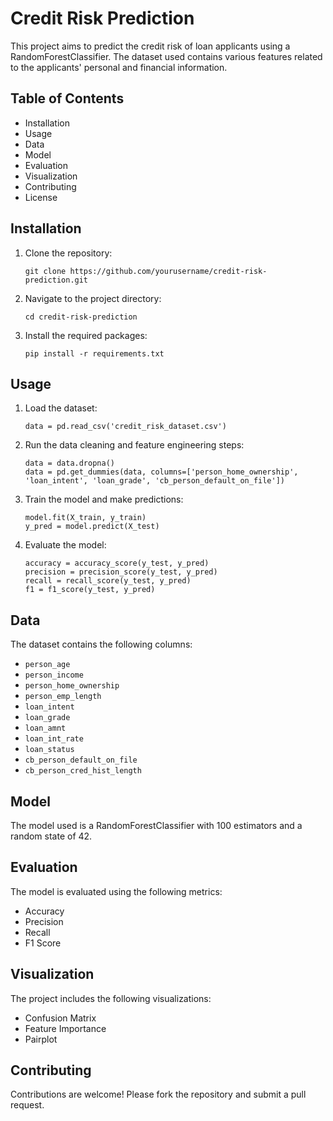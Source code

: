 # Credit Risk Prediction

This project aims to predict the credit risk of loan applicants using a RandomForestClassifier. The dataset used contains various features related to the applicants' personal and financial information.

## Table of Contents
- Installation
- Usage
- Data
- Model
- Evaluation
- Visualization
- Contributing
- License

## Installation

1. Clone the repository:
    ```
    git clone https://github.com/yourusername/credit-risk-prediction.git
    ```
2. Navigate to the project directory:
    ```
    cd credit-risk-prediction
    ```
3. Install the required packages:
    ```
    pip install -r requirements.txt
    ```

## Usage

1. Load the dataset:
    ```
    data = pd.read_csv('credit_risk_dataset.csv')
    ```
2. Run the data cleaning and feature engineering steps:
    ```
    data = data.dropna()
    data = pd.get_dummies(data, columns=['person_home_ownership', 'loan_intent', 'loan_grade', 'cb_person_default_on_file'])
    ```
3. Train the model and make predictions:
    ```
    model.fit(X_train, y_train)
    y_pred = model.predict(X_test)
    ```
4. Evaluate the model:
    ```
    accuracy = accuracy_score(y_test, y_pred)
    precision = precision_score(y_test, y_pred)
    recall = recall_score(y_test, y_pred)
    f1 = f1_score(y_test, y_pred)
    ```

## Data

The dataset contains the following columns:
- `person_age`
- `person_income`
- `person_home_ownership`
- `person_emp_length`
- `loan_intent`
- `loan_grade`
- `loan_amnt`
- `loan_int_rate`
- `loan_status`
- `cb_person_default_on_file`
- `cb_person_cred_hist_length`

## Model

The model used is a RandomForestClassifier with 100 estimators and a random state of 42.

## Evaluation

The model is evaluated using the following metrics:
- Accuracy
- Precision
- Recall
- F1 Score

## Visualization

The project includes the following visualizations:
- Confusion Matrix
- Feature Importance
- Pairplot

## Contributing

Contributions are welcome! Please fork the repository and submit a pull request.


